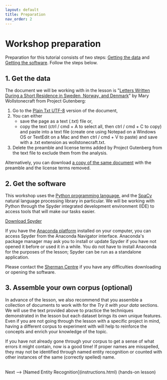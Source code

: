 ```yaml
---
layout: default
title: Preparation
nav_order: 2
---
```


# Workshop preparation 

Preparation for this tutorial consists of two steps: [Getting the data](#get-the-data) and [Getting the software](#get-the-software). Follow the steps below. 
  
## 1. Get the data

The document we will be working with in the lesson is "[Letters Written During a Short Residence in Sweden, Norway, and Denmark](https://www.gutenberg.org/ebooks/3529)" by Mary Wollstonecraft from Project Gutenberg: 

1. Go to the [Plain Txt UTF-8](https://www.gutenberg.org/ebooks/3529.txt.utf-8) version of the document,
2. You can either 
   - save the page as a text (.txt) file or, 
   - copy the text (ctrl / cmd + A to select all, then ctrl / cmd + C to copy) and paste into a text file (create one using Notepad on a Windows OS or TextEdit on a Mac and then ctrl / cmd + V to paste) and save with a .txt extension as wollstonecraft.txt.
3. Delete the preamble and license terms added by Project Gutenberg from the text file to exclude them from the analysis.

Alternatively, you can download [a copy of the same document](assets/wollstonecraft.txt) with the preamble and the license terms removed.

## 2.  Get the software

This workshop uses the [Python programming language](https://www.python.org/), and the [SpaCy](https://spacy.io/) natural language processing library in particular. We will be working with Python through the Spyder integrated development environment (IDE) to access tools that will make our tasks easier.

[Download Spyder](https://www.spyder-ide.org/)

If you have the [Anaconda platform](https://www.anaconda.com/products/individual) installed on your computer, you can access Spyder from the Anaconda Navigator interface. Anaconda's package manager may ask you to install or update Spyder if you have not opened it before or used it in a while. You do not have to install Anaconda for the purposes of the lesson; Spyder can be run as a standalone application.

Please contact the [Sherman Centre](mailto:scds@mcmaster.ca) if you have any difficulties downloading or opening the software.

## 3. Assemble your own corpus (optional)

In advance of the lesson, we also recommend that you assemble a collection of documents to work with for the *Try it with your data* sections. We will use the text  provided above to practice the techniques demonstrated in the lesson but each dataset brings its own unique features. Even if you are not going through the lesson with a specific project in mind, having a different corpus to experiment with will help to reinforce the concepts and enrich your knowledge of the topic.

If you have not already gone through your corpus to get a sense of what errors it might contain, now is a good time! If proper names are misspelled, they may not be identified through named entity recognition or counted with other instances of the same (correctly spelled) name.


<br />
Next --> [Named Entity Recognition](instructions.html) (hands-on lesson)
